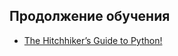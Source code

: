 ## Продолжение обучения

* [The Hitchhiker’s Guide to Python!](http://docs.python-guide.org/en/latest/)
